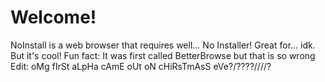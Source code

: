 # Welcome!
NoInstall is a web browser that requires well...
No Installer! Great for... idk. But it's cool!
Fun fact: It was first called BetterBrowse but that is so wrong
Edit: oMg fIrSt aLpHa cAmE oUt oN cHiRsTmAsS eVe?/????////?
